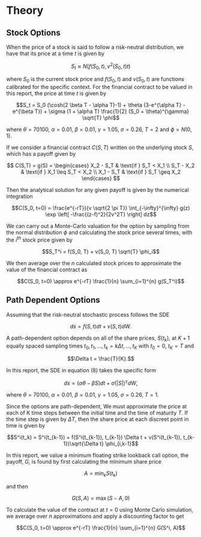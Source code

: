 # Theory
## Stock Options

When the price of a stock is said to follow a risk-neutral distribution, we have that its price at a time $t$ is given by

$$ S_t \approx N(f(S_0,t), v^2(S_0, t)t) $$

where $S_0$ is the current stock price and $f(S_0,t)$ and $v(S_0,t)$ are functions calibrated for the specific context. For the financial contract to be valued in this report, the price at time $t$ is given by

$$S_t = S_0 (\cosh(2 \beta T - \alpha T)-1) + \theta (3-e^{\alpha T} - e^{\beta T}) + \sigma (1 + \alpha T) \frac{1}{2} (S_0 + \theta)^{\gamma} \sqrt{T} \phi$$

where $\theta=70100$, $\alpha=0.01$, $\beta=0.01$, $\gamma=1.05$, $\sigma=0.26$, $T=2$ and  $\phi = N(0,1)$.

If we consider a financial contract $C(S,T)$ written on the underlying stock $S$, which has a payoff given by

$$
    C(S,T) = g(S) = 
    \begin{cases} 
X_2 - S_T & \text{if } S_T < X_1 \\
S_T - X_2 & \text{if } X_1 \leq S_T < X_2 \\
X_1 - S_T & \text{if } S_T \geq X_2 
\end{cases}
$$

Then the analytical solution for any given payoff is given by the numerical integration

$$C(S_0, t=0) = \frac{e^{-rT}}{v \sqrt{2 \pi T}} \int_{-\infty}^{\infty} g(z) \exp  \left[ -\frac{(z-f)^2}{2v^2T} \right]  dz$$

We can carry out a Monte-Carlo valuation for the option by sampling from the normal distribution $\phi$ and calculating the stock price several times, with the $i^{th}$ stock price given by

$$S_T^i = f(S_0, T) + v(S_0, T) \sqrt{T} \phi_i$$

We then average over the $n$ calculated stock prices to approximate the value of the financial contract as

$$C(S_0, t=0) \approx e^{-rT} \frac{1}{n} \sum_{i=1}^{n} g(S_T^i)$$

## Path Dependent Options

Assuming that the risk-neutral stochastic process follows the SDE

$$ds = f(S,t)dt + v(S,t)dW.$$

A path-dependent option depends on all of the share prices, $S(t_k)$, at $K+1$ equally spaced sampling times $t_0, t_1,...,t_k=k \Delta t,..., t_K$ with $t_0=0$, $t_K=T$ and

$$\Delta t = \frac{T}{K}.$$

In this report, the SDE in equation (8) takes the specific form

$$ds = (\alpha \theta - \beta S)dt + \sigma (|S|)^{\gamma}dW,$$

where $\theta=70100$, $\alpha=0.01$, $\beta=0.01$, $\gamma=1.05$, $\sigma=0.26$, $T=1$.

Since the options are path-dependent, We must approximate the price at each of K time steps between the initial time and the time of maturity $T$. If the time step is given by $\Delta T$, then the share price at each discreet point in time is given by

$$S^i(t_k) = S^i(t_{k-1}) + f(S^i(t_{k-1}), t_{k-1}) \Delta t + v(S^i(t_{k-1}), t_{k-1})\sqrt{\Delta t} \phi_{i,k-1}$$

In this report, we value a minimum floating strike lookback call option, the payoff, $G$, is found by first calculating the minimum share price

$$A = \min_k S(t_k)$$

and then 

$$G(S,A) = \max(S-A, 0)$$

To calculate the value of the contract at $t=0$ using Monte Carlo simulation, we average over $n$ approximations and apply a discounting factor to get

$$C(S_0, t=0) \approx e^{-rT} \frac{1}{n} \sum_{i=1}^{n} G(S^i, A)$$







